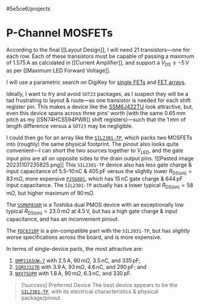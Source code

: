 #5e5ce6/projects 

# P-Channel MOSFETs

According to the final [[Layout Design]], I will need 21 transistors—one for each row. Each of these transistors must be capable of passing a maximum of $1.575\,\text{A}$ as calculated in [[Current Amplifier]], and support a $V_\text{DS} \leq -5\,\text{V}$ as per [[Maximum LED Forward Voltage]].

I will use a parametric search on DigiKey for [single FETs](https://www.digikey.co.nz/short/tvbtnvf7) and [FET arrays](https://www.digikey.co.nz/short/3q00dffm).

Ideally, I want to try and avoid `SOT23` packages, as I suspect they will be a tad frustrating to layout & route—as one transistor is needed for each shift register pin. This makes a device like the [SSM6J422TU](https://www.digikey.co.nz/en/products/detail/toshiba-semiconductor-and-storage/SSM6J422TU-LF/10380003) look attractive, but, even this device spans across three pins' worth (with the same $0.65\,\text{mm}$ pitch as my [[SN74HCS594PWR]] shift registers)—such that the $1\,\text{mm}$ of length difference versus a `SOT23` may be negligible.

I could then go for an array like the [`SIL2301-TP`](https://www.digikey.co.nz/en/products/detail/micro-commercial-co/SIL2301-TP/9655969), which packs two MOSFETs into (roughly) the same physical footprint. The pinout also looks quite convenient—I can short the two sources together to $V_\text{LED}$, and the gate input pins are all on opposite sides to the drain output pins.
![[Pasted image 20231107235825.png]]
This `SIL2301-TP` device also has less gate charge & input capacitance of $5.5–10\,\text{nC}$ & $405\,\text{pF}$ versus the slightly lower $R_\text{DS(on)} = 83\,\text{m}\Omega$, more expensive [`PJS6801`](https://www.digikey.co.nz/en/products/detail/panjit-international-inc/PJS6801-S1-00001/15798788), which has $15\,\text{nC}$ gate charge & $644\,\text{pF}$ input capacitance. The `SIL2301-TP` actually has a lower typical $R_\text{DS(on)}=58\,\text{m}\Omega$, but higher maximum of $90\,\text{m}\Omega$.

The [`SSM6P816R`](https://www.digikey.co.nz/en/products/detail/toshiba-semiconductor-and-storage/SSM6P816R-LF/17873890) is a Toshiba dual PMOS device with an exceptionally low typical $R_\text{DS(on)} = 23.0\,\text{m}\Omega$ at $4.5\,\text{V}$, but has a high gate charge & input capacitance, and has an inconvenient pinout.

The [`FDC6318P`](https://www.digikey.co.nz/en/products/detail/onsemi/FDC6318P/979787) is a pin-compatible part with the `SIL2031-TP`, but has *slightly* worse specifications across the board, and is more expensive.

In terms of single-device parts, the most attractive are:
1. [`DMP2165UW-7`](https://www.digikey.co.nz/en/products/detail/diodes-incorporated/DMP2165UW-7/9769986) with $2.5\,\text{A}$, $90\,\text{m}\Omega$, $3.5\,\text{nC}$, and $335\,\text{pF}$;
2. [`SSM3J327R`](https://www.digikey.co.nz/en/products/detail/toshiba-semiconductor-and-storage/SSM3J327R-LF/5403442) with $3.9\,\text{A}$, $93\,\text{m}\Omega$, $4.6\,\text{nC}$, and $290\,\text{pF}$; and
3. [`NXV75UPR`](https://www.digikey.co.nz/en/products/detail/nexperia-usa-inc/NXV75UPR/13898629) with $1.8\,\text{A}$, $90\,\text{m}\Omega$, $6.3\,\text{nC}$, and $330\,\text{pF}$.

> [!success] Preferred Device
> The best device appears to be the [`SIL2301-TP`](https://www.digikey.co.nz/en/products/detail/micro-commercial-co/SIL2301-TP/9655969), with its electrical characteristics & physical package/pinout.
